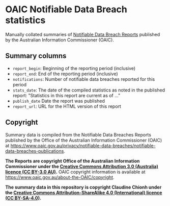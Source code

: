 # OAIC Notifiable Data Breach statistics

Manually collated summaries of [Notifiable Data Breach Reports](https://www.oaic.gov.au/privacy/notifiable-data-breaches/notifiable-data-breaches-publications) published by the Australian Information Commissioner (OAIC).


## Summary columns

- `report_begin`: Beginning of the reporting period (inclusive)
- `report_end`: End of the reporting period (inclusive)
- `notifications`: Number of notifiable data breaches reported for this period
- `stats_date`: The date of the compiled statistics as noted in the published report: "Statistics in this report are current as of ..."
- `publish_date` Date the report was published
- `report_url`: URL for the HTML version of this report

## Copyright

Summary data is compiled from the Notifiable Data Breaches Reports published by the Office of the Australian Information Commissioner (OAIC) at <https://www.oaic.gov.au/privacy/notifiable-data-breaches/notifiable-data-breaches-publications>.

**The Reports are copyright Office of the Australian Information Commissioner under the [Creative Commons Attribution 3.0 (Australia) licence (CC BY-3.0 AU)](https://creativecommons.org/licenses/by/3.0/au/).** OAIC copyright information is available at <https://www.oaic.gov.au/about-the-OAIC/copyright>.

**The summary data in this repository is copyright Claudine Chionh under the [Creative Commons Attribution-ShareAlike 4.0 (International) licence (CC BY-SA-4.0)](https://creativecommons.org/licenses/by-sa/4.0/).**
